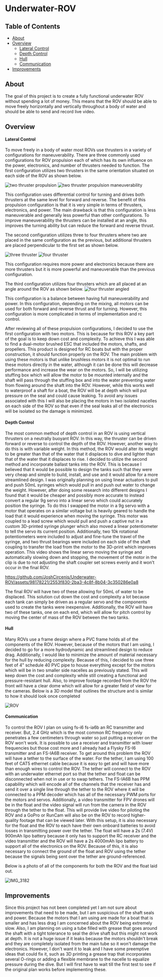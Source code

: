 # Underwater-ROV
## Table of Contents
* [About](#About)
* [Overview](#Overview)
  * [Lateral Control](<#Lateral-Control>)
  * [Depth Control](<#Depth-Control>)
  * [Hull](<#Hull>)
  * [Communication](<#Communication>)
* [Improvements](#Improvements)

## About
The goal of this project is to create a fully functional underwater ROV without spending a lot of money. This means that the ROV should be able to move freely horizontally and vertically throughout a body of water and should be able to send and record live video.

## Overview

#### Lateral Control
To move freely in a body of water most ROVs use thrusters in a variety of configurations for maneuverability. There are three commonly used configurations for ROV propulsion each of which has its own influence on the power, electronics, and number of thrusters needed to function. The first configuration utilizes two thrusters in the same orientation situated on each side of the ROV as shown below.

![two thruster propulsion](https://github.com/JoshCircenis/Underwater-ROV/assets/98178221/8099c511-6530-46c1-86c4-4f44a336e865) ![two thruster propulsion maneuverability](https://github.com/JoshCircenis/Underwater-ROV/assets/98178221/9ca38ea4-d64d-4434-b501-fdb66d61c851)

This configuration uses differential control for turning and drives both thrusters at the same level for forward and reverse. The benefit of this propulsion configuration is that it is very simple in terms of thrusters, electronics, and power. The main drawback is that this configuration is less maneuverable and generally less powerful than other configurations. To improve maneuverability the thrusters can be installed at an angle, this improves the turning ability but can reduce the forward and reverse thrust.

The second configuration utilizes three to four thrusters where two are placed in the same configuration as the previous, but additional thrusters are placed perpendicular to the first set as shown below.

![three thruster](https://github.com/JoshCircenis/Underwater-ROV/assets/98178221/2091a08d-ef15-451f-8c5d-68c65e38adff) ![four thruster](https://github.com/JoshCircenis/Underwater-ROV/assets/98178221/00e6871d-880b-4375-a48e-ec2cab729856)

This configuration requires more power and electronics because there are more thrusters but it is more powerful and maneuverable than the previous configuration.

The third configuration utilizes four thrusters which are all placed at an angle around the ROV as shown below.
![four thruster angled](https://github.com/JoshCircenis/Underwater-ROV/assets/98178221/4ebe9433-47d5-4de4-99e2-ec8ab5a0ebc8)

This configuration is a balance between having full maneuverability and power. In this configuration, depending on the mixing, all motors can be used for both forward and reverse thrust and for turning. However, this configuration is more complicated in terms of implementation and rc control.

After reviewing all of these propulsion configurations, I decided to use the first configuration with two motors. This is because for this ROV a key part of the goal is to keep down cost and complexity. To achieve this I was able to find a dual-motor brushed ESC that included the motors, shafts, and propellers. This product is designed for RC boats but with the proper construction, it should function properly on the ROV. The main problem with using these motors is that unlike brushless motors it is not optimal to run these motors directly in the water, although it can be done this will decrease performance and increase the wear on the motors. So, I will be utilizing stuffing box which will allow the motor to be mounted internally and the shaft will pass through the stuffing box and into the water preventing water from flowing around the shaft into the ROV. However, while this works well to waterproof a shaft for a boat, the ROV will be at depth which will put pressure on the seal and could cause leaking. To avoid any issues associated with this I will also be placing the motors in two isolated nacelles on each side of the ROV so that even if the seal leaks all of the electronics will be isolated so the damage is minimized.

#### Depth Control
The most common method of depth control in an ROV is using vertical thrusters on a neutrally buoyant ROV. In this way, the thruster can be driven forward or reverse to control the depth of the ROV. However, another way to do this is with variable weight. In this method, the ROV would alter its weight to be greater than that of the water that it displaces to dive and lighter than that of the water that it displaces to rise. I decided to utilize the second method and incorporate ballast tanks into the ROV. This is because I believed that it would be possible to design the tanks such that they were very cheap and simple to build, install, and use and it would allow for a more streamlined design. I was originally planning on using linear actuators to pull and push 50mL syringes which would pull in and push out water to change the weight. However, after doing some research into different designs I found that it would be cheaper and possibly more accurate to instead convert a regular 9g servo into a linear servo which could accurately position the syringe. To do this I swapped the motor in a 9g servo with a motor that operates on a similar voltage but is heavily geared to handle the load that it would experience when moving the syringe. This motor was coupled to a lead screw which would pull and push a captive nut in a custom 3D-printed syringe plunger which also moved a linear potentiometer to tell the servo its current position. Additionally, two 10k rotational potentiometers were included to adjust and fine-tune the travel of the syringe, and two thrust bearings were included on each side of the shaft coupling to transfer the load from the motor to the 3D-print which improves operation. This video shows the linear servo moving the syringe and automatically slowing down and stopping, the movement of the motor in the clip is due to not adjusting the shaft coupler set screws evenly and it won't occur in the final ROV. 

https://github.com/JoshCircenis/Underwater-ROV/assets/98178221/2553f830-2ba3-4c8f-8b04-3c350286e0a8

The final ROV will have two of these allowing for 50mL of water to be displaced. This solution cut down the cost and complexity a lot because each tank can simply be driven as a regular servo and the components used to create the tanks were inexpensive. Additionally, the ROV will have two of these tanks, one on each end, which will allow for pitch control by moving the center of mass of the ROV between the two tanks.

#### Hull
Many ROVs use a frame design where a PVC frame holds all of the components of the ROV. However, because of the motors that I am using, I decided to go for a more hydrodynamic and streamlined design to reduce drag. Additionally, I would like to minimize the amount of material necessary for the hull by reducing complexity. Because of this, I decided to use three feet of 4" schedule 40 PVC pipe to house everything except for the motors which will be in two smaller side nacelles as previously stated. This will keep down the cost and complexity while still creating a functional and pressure-resistant hull. Also, to improve footage recorded from the ROV the front will have a clear dome which will allow for a greater field of view for the cameras. Below is a 3D model that outlines the structure and is similar to how it should look once completed

![ROV](https://github.com/JoshCircenis/Underwater-ROV/assets/98178221/b1d3c77b-2ff8-4273-b0a5-bd9ef838b1e7)


#### Communication
To control the ROV I plan on using fs-i6 fs-ia6b an RC transmitter and receiver. But, 2.4 GHz which is the most common RC frequency only penetrates a few centimeters through water so just putting a receiver on the ROV won't work. It is possible to use a receiver and transmitter with lower frequencies but those cost more and I already had a Flysky FS-I6 transmitter and an FS-IA6B receiver. To get around this problem the ROV will have a tether to the surface of the water. For the tether, I am using 100 feet of CAT5 ethernet cable because it is easy to get and will have more than enough wires to control the ROV. The tether will connect to the ROV with an underwater ethernet port so that the tether and float can be disconnected when not in use or to swap tethers. The FS-IA6B has PPM capability which will encode all of the channels that the receiver has and send it over a single line through the tether to the ROV where it will be connected to a PPM decoder which has all of the necessary PWM ports for the motors and servos. Additionally, a video transmitter for FPV drones will be in the float and the video signal will run from the camera in the ROV through the tether to the float. This will provide live video for piloting the ROV and a GoPro or RunCam will also be on the ROV to record higher-quality footage that can be viewed later. With this setup, it is also necessary for the float and the ROV to each have their own onboard batteries to avoid losses in transmitting power over the tether. The float will have a 2s (7.4V) 900mAh lipo battery because it only has to support the RC receiver and the video transmitter and the ROV will have a 2s 4000mAh lipo battery to support all of the electronics on the ROV. Because of this, it is also necessary to connect the ground of the float and ROV using the tether because the signals being sent over the tether are ground-referenced.

Below is a photo of all of the components for both the ROV and the float laid out.

![IMG_3182](https://github.com/JoshCircenis/Underwater-ROV/assets/98178221/349a236f-55a3-46cc-8223-dbc40021fa7b)

## Improvements
Since this project has not been completed yet I am not sure about improvements that need to be made, but I am suspicious of the shaft seals and power. Because the motors that I am using are made for a boat that is smaller and has less drag I am concerned about the ROV being extremely slow. Also, I am planning on using a tube filled with grease that goes around the shaft with a tight tolerance to seal the drive shaft but this might not work at depth. It is not a huge issue if it leaks because the motors shouldn't break and they are completely isolated from the main tube so it won't damage the electronics. However, I don't want it to leak and I have some preemptive ideas that could fix it, such as 3D printing a grease trap that incorporates several O-rings or adding a flexible membrane to the nacelle to equalize pressure during the dive. But I will first have to wait till the first test to see if the original plan works before implementing these.
